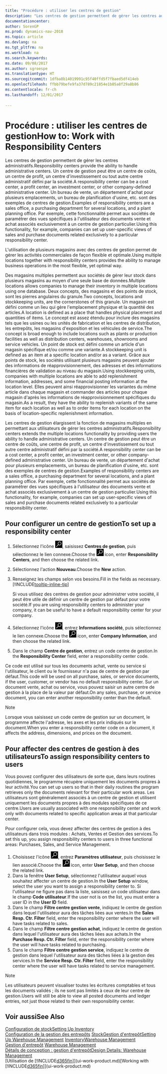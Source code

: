 ```yaml
---
title: "Procédure : utiliser les centres de gestion"
description: "Les centres de gestion permettent de gérer les centres administratifs. Un centre de gestion peut être un centre de coûts, un centre de profit, un centre d'investissement ou tout autre centre administratif défini par la société."
documentationcenter: 
author: SorenGP
ms.prod: dynamics-nav-2018
ms.topic: article
ms.devlang: na
ms.tgt_pltfrm: na
ms.workload: na
ms.search.keywords: 
ms.date: 09/08/2017
ms.author: sgroespe
ms.translationtype: HT
ms.sourcegitcommit: 1dfba8b14019991c95f40ffd5f7fbaed5df414eb
ms.openlocfilehash: ffbb79befe9fa37d789c21854e1b05a8f29a8b86
ms.contentlocale: fr-ch
ms.lasthandoff: 12/01/2017

---
```

# <a name="how-to-work-with-responsibility-centers"></a><span data-ttu-id="36a81-104">Procédure : utiliser les centres de gestion</span><span class="sxs-lookup"><span data-stu-id="36a81-104">How to: Work with Responsibility Centers</span></span>
<span data-ttu-id="36a81-105">Les centres de gestion permettent de gérer les centres administratifs.</span><span class="sxs-lookup"><span data-stu-id="36a81-105">Responsibility centers provide the ability to handle administrative centers.</span></span> <span data-ttu-id="36a81-106">Un centre de gestion peut être un centre de coûts, un centre de profit, un centre d'investissement ou tout autre centre administratif défini par la société.</span><span class="sxs-lookup"><span data-stu-id="36a81-106">A responsibility center can be a cost center, a profit center, an investment center, or other company-defined administrative center.</span></span> <span data-ttu-id="36a81-107">Un bureau de vente, un département d'achat pour plusieurs emplacements, un bureau de planification d'usine, etc. sont des exemples de centres de gestion.</span><span class="sxs-lookup"><span data-stu-id="36a81-107">Examples of responsibility centers are a sales office, a purchasing department for several locations, and a plant planning office.</span></span> <span data-ttu-id="36a81-108">Par exemple, cette fonctionnalité permet aux sociétés de paramétrer des vues spécifiques à l'utilisateur des documents vente et achat associés exclusivement à un centre de gestion particulier.</span><span class="sxs-lookup"><span data-stu-id="36a81-108">Using this functionality, for example, companies can set up user-specific views of sales and purchase documents related exclusively to a particular responsibility center.</span></span>  

<span data-ttu-id="36a81-109">L'utilisation de plusieurs magasins avec des centres de gestion permet de gérer les activités commerciales de façon flexible et optimale.</span><span class="sxs-lookup"><span data-stu-id="36a81-109">Using multiple locations together with responsibility centers provides the ability to manage business operations in the most flexible, yet optimal way.</span></span>

<span data-ttu-id="36a81-110">Des magasins multiples permettent aux sociétés de gérer leur stock dans plusieurs magasins au moyen d'une seule base de données.</span><span class="sxs-lookup"><span data-stu-id="36a81-110">Multiple locations allows companies to manage their inventory in multiple locations using one database.</span></span> <span data-ttu-id="36a81-111">Deux concepts, des magasins et des points de stock, sont les pierres angulaires du granule.</span><span class="sxs-lookup"><span data-stu-id="36a81-111">Two concepts, locations and stockkeeping units, are the cornerstones of this granule.</span></span> <span data-ttu-id="36a81-112">Un magasin est défini comme un lieu qui gère l'emplacement physique et la quantité des articles.</span><span class="sxs-lookup"><span data-stu-id="36a81-112">A location is defined as a place that handles physical placement and quantities of items.</span></span> <span data-ttu-id="36a81-113">Le concept est assez étendu pour inclure des magasins tels que les usines ou les unités de fabrication et les centres de distribution, les entrepôts, les magasins d'exposition et les véhicules de service.</span><span class="sxs-lookup"><span data-stu-id="36a81-113">The concept is broad enough to include locations such as plants or production facilities as well as distribution centers, warehouses, showrooms and service vehicles.</span></span> <span data-ttu-id="36a81-114">Un point de stock est défini comme un article d'un magasin spécifique et/ou comme une variante.</span><span class="sxs-lookup"><span data-stu-id="36a81-114">A stockkeeping unit is defined as an item at a specific location and/or as a variant.</span></span> <span data-ttu-id="36a81-115">Grâce aux points de stock, les sociétés utilisant plusieurs magasins peuvent ajouter des informations de réapprovisionnement, des adresses et des informations financières de validation au niveau du magasin.</span><span class="sxs-lookup"><span data-stu-id="36a81-115">Using stockkeeping units, companies with multiple locations are able to add replenishment information, addresses, and some financial posting information at the location level.</span></span> <span data-ttu-id="36a81-116">Elles peuvent ainsi réapprovisionner les variantes du même article dans chaque magasin et commander des articles pour chaque magasin d'après les informations de réapprovisionnement spécifiques du magasin.</span><span class="sxs-lookup"><span data-stu-id="36a81-116">As a result, they have the ability to replenish variants of the same item for each location as well as to order items for each location on the basis of location-specific replenishment information.</span></span>  

<span data-ttu-id="36a81-117">Les centres de gestion élargissent la fonction de magasins multiples en permettant aux utilisateurs de gérer les centres administratifs.</span><span class="sxs-lookup"><span data-stu-id="36a81-117">Responsibility centers extends the multiple locations functionality by providing users the ability to handle administrative centers.</span></span> <span data-ttu-id="36a81-118">Un centre de gestion peut être un centre de coûts, une centre de profit, un centre d'investissement ou tout autre centre administratif défini par la société.</span><span class="sxs-lookup"><span data-stu-id="36a81-118">A responsibility center can be a cost center, a profit center, an investment center, or other company-defined administrative center.</span></span> <span data-ttu-id="36a81-119">Un bureau de vente, un département d'achat pour plusieurs emplacements, un bureau de planification d'usine, etc. sont des exemples de centres de gestion.</span><span class="sxs-lookup"><span data-stu-id="36a81-119">Examples of responsibility centers are a sales office, a purchasing department for several locations, and a plant planning office.</span></span> <span data-ttu-id="36a81-120">Par exemple, cette fonctionnalité permet aux sociétés de paramétrer des vues spécifiques à l'utilisateur des documents vente et achat associés exclusivement à un centre de gestion particulier.</span><span class="sxs-lookup"><span data-stu-id="36a81-120">Using this functionality, for example, companies can set up user-specific views of sales and purchase documents related exclusively to a particular responsibility center.</span></span>

## <a name="to-set-up-a-responsibility-center"></a><span data-ttu-id="36a81-121">Pour configurer un centre de gestion</span><span class="sxs-lookup"><span data-stu-id="36a81-121">To set up a responsibility center</span></span>  
1.  <span data-ttu-id="36a81-122">Sélectionnez l'icône ![Page ou état pour la recherche](media/ui-search/search_small.png "Page ou état pour la recherche"), saisissez **Centres de gestion**, puis sélectionnez le lien connexe.</span><span class="sxs-lookup"><span data-stu-id="36a81-122">Choose the ![Search for Page or Report](media/ui-search/search_small.png "Search for Page or Report icon") icon, enter **Responsibility Centers**, and then choose the related link.</span></span>  
2.  <span data-ttu-id="36a81-123">Sélectionnez l'action **Nouveau**.</span><span class="sxs-lookup"><span data-stu-id="36a81-123">Choose the **New** action.</span></span>  
3.  <span data-ttu-id="36a81-124">Renseignez les champs selon vos besoins.</span><span class="sxs-lookup"><span data-stu-id="36a81-124">Fill in the fields as necessary.</span></span> [!INCLUDE[tooltip-inline-tip](includes/tooltip-inline-tip_md.md)]  

    <span data-ttu-id="36a81-125">Si vous utilisez des centres de gestion pour administrer votre société, il peut être utile de définir un centre de gestion par défaut pour votre société.</span><span class="sxs-lookup"><span data-stu-id="36a81-125">If you are using responsibility centers to administer your company, it can be useful to have a default responsibility center for your company.</span></span>
4. <span data-ttu-id="36a81-126">Sélectionnez l'icône ![Page ou état pour la recherche](media/ui-search/search_small.png "icône Page ou état pour la recherche"), entrez **Informations société**, puis sélectionnez le lien connexe.</span><span class="sxs-lookup"><span data-stu-id="36a81-126">Choose the ![Search for Page or Report](media/ui-search/search_small.png "Search for Page or Report icon") icon, enter **Company Information**, and then choose the related link.</span></span>
5. <span data-ttu-id="36a81-127">Dans le champ **Centre de gestion**, entrez un code centre de gestion.</span><span class="sxs-lookup"><span data-stu-id="36a81-127">In the **Responsibility Center** field, enter a responsibility center code.</span></span>

<span data-ttu-id="36a81-128">Ce code est utilisé sur tous les documents achat, vente ou service si l'utilisateur, le client ou le fournisseur n'a pas de centre de gestion par défaut.</span><span class="sxs-lookup"><span data-stu-id="36a81-128">This code will be used on all purchase, sales, or service documents, if the user, customer, or vendor has no default responsibility center.</span></span> <span data-ttu-id="36a81-129">Sur un document vente, achat ou service, vous pouvez saisir un autre centre de gestion à la place de la valeur par défaut.</span><span class="sxs-lookup"><span data-stu-id="36a81-129">On any sales, purchase, or service document, you can enter another responsibility center than the default.</span></span>

> [!NOTE]  
>  <span data-ttu-id="36a81-130">Lorsque vous saisissez un code centre de gestion sur un document, le programme affecte l'adresse, les axes et les prix indiqués sur le document.</span><span class="sxs-lookup"><span data-stu-id="36a81-130">When you enter a responsibility center code on a document, it affects the address, dimensions, and prices on the document.</span></span>  

## <a name="to-assign-responsibility-centers-to-users"></a><span data-ttu-id="36a81-131">Pour affecter des centres de gestion à des utilisateurs</span><span class="sxs-lookup"><span data-stu-id="36a81-131">To assign responsibility centers to users</span></span>  
<span data-ttu-id="36a81-132">Vous pouvez configurer des utilisateurs de sorte que, dans leurs routines quotidiennes, le programme récupère uniquement les documents propres à leur activité.</span><span class="sxs-lookup"><span data-stu-id="36a81-132">You can set up users so that in their daily routines the program retrieves only the documents relevant for their particular work areas.</span></span> <span data-ttu-id="36a81-133">Les utilisateurs sont généralement associés à un centre de gestion et utilisent uniquement les documents propres à des modules spécifiques de ce centre.</span><span class="sxs-lookup"><span data-stu-id="36a81-133">Users are usually associated with one responsibility center and work only with documents related to specific application areas at that particular center.</span></span>  

<span data-ttu-id="36a81-134">Pour configurer cela, vous devez affecter des centres de gestion à des utilisateurs dans trois modules : Achats, Ventes et Gestion des services.</span><span class="sxs-lookup"><span data-stu-id="36a81-134">To set this up, you assign responsibility centers to users in three functional areas: Purchases, Sales, and Service Management.</span></span>  

1.  <span data-ttu-id="36a81-135">Choisissez l'icône ![Page ou état pour la recherche](media/ui-search/search_small.png "Page ou état pour la recherche"), entrez **Paramètres utilisateur**, puis choisissez le lien associé.</span><span class="sxs-lookup"><span data-stu-id="36a81-135">Choose the ![Search for Page or Report](media/ui-search/search_small.png "Search for Page or Report icon") icon, enter **User Setup**, and then choose the related link.</span></span>  
2.  <span data-ttu-id="36a81-136">Dans la fenêtre **User Setup**, sélectionnez l'utilisateur auquel vous souhaitez affecter un centre de gestion.</span><span class="sxs-lookup"><span data-stu-id="36a81-136">In the **User Setup** window, select the user you want to assign a responsibility center to.</span></span> <span data-ttu-id="36a81-137">Si l'utilisateur ne figure pas dans la liste, saisissez un code utilisateur dans le champ **Code utilisateur**.</span><span class="sxs-lookup"><span data-stu-id="36a81-137">If the user not is on the list, you must enter a user ID in the **User ID** field.</span></span>  
3.  <span data-ttu-id="36a81-138">Dans le champ **Filtre centre gestion vente**, indiquez le centre de gestion dans lequel l'utilisateur aura des tâches liées aux ventes.</span><span class="sxs-lookup"><span data-stu-id="36a81-138">In the **Sales Resp. Ctr. Filter** field, enter the responsibility center where the user will have tasks related to sales.</span></span>  
4.  <span data-ttu-id="36a81-139">Dans le champ **Filtre centre gestion achat**, indiquez le centre de gestion dans lequel l'utilisateur aura des tâches liées aux achats.</span><span class="sxs-lookup"><span data-stu-id="36a81-139">In the **Purchase Resp. Ctr. Filter** field, enter the responsibility center where the user will have tasks related to purchasing.</span></span>  
5.  <span data-ttu-id="36a81-140">Dans le champ **Filtre centre gestion service**, indiquez le centre de gestion dans lequel l'utilisateur aura des tâches liées à la gestion des services.</span><span class="sxs-lookup"><span data-stu-id="36a81-140">In the **Service Resp. Ctr. Filter** field, enter the responsibility center where the user will have tasks related to service management.</span></span>  

> [!NOTE]  
>  <span data-ttu-id="36a81-141">Les utilisateurs peuvent visualiser toutes les écritures comptables et tous les documents validés ; ils ne sont pas limités à ceux de leur centre de gestion.</span><span class="sxs-lookup"><span data-stu-id="36a81-141">Users will still be able to view all posted documents and ledger entries, not just those related to their own responsibility center.</span></span>

## <a name="see-also"></a><span data-ttu-id="36a81-142">Voir aussi</span><span class="sxs-lookup"><span data-stu-id="36a81-142">See Also</span></span>  
[<span data-ttu-id="36a81-143">Configuration de stock</span><span class="sxs-lookup"><span data-stu-id="36a81-143">Setting Up Inventory</span></span>](inventory-setup-inventory.md)  
<span data-ttu-id="36a81-144">[Configuration de la gestion des entrepôts](warehouse-setup-warehouse.md)
[Stock](inventory-manage-inventory.md)[Gestion d'entrepôt](warehouse-manage-warehouse.md)</span><span class="sxs-lookup"><span data-stu-id="36a81-144">[Setting Up Warehouse Management](warehouse-setup-warehouse.md)
[Inventory](inventory-manage-inventory.md)[Warehouse Management](warehouse-manage-warehouse.md)</span></span>  
<span data-ttu-id="36a81-145">[Gestion d'entrepôt](warehouse-manage-warehouse.md)  </span><span class="sxs-lookup"><span data-stu-id="36a81-145">[Warehouse Management](warehouse-manage-warehouse.md)  </span></span>  
[<span data-ttu-id="36a81-146">Détails de conception : gestion d'entrepôt</span><span class="sxs-lookup"><span data-stu-id="36a81-146">Design Details: Warehouse Management</span></span>](design-details-warehouse-management.md)  
<span data-ttu-id="36a81-147">[Utilisation de [!INCLUDE[d365fin](includes/d365fin_md.md)]](ui-work-product.md)</span><span class="sxs-lookup"><span data-stu-id="36a81-147">[Working with [!INCLUDE[d365fin](includes/d365fin_md.md)]](ui-work-product.md)</span></span>

